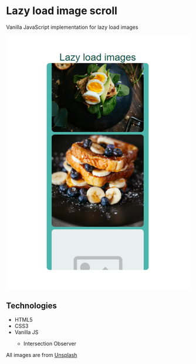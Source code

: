 # Lazy load image scroll

<p>Vanilla JavaScript implementation for lazy load images</p>

<img src="./img/screenshot.PNG">

## Technologies

<ul>
    <li>HTML5</li>
    <li>CSS3</li>
    <li>Vanilla JS</li>
    <ul>
        <li>Intersection Observer</li>
    </ul>
</ul>

<p>All images are from <a href="https://unsplash.com/" target="_blank">Unsplash</a></p>
